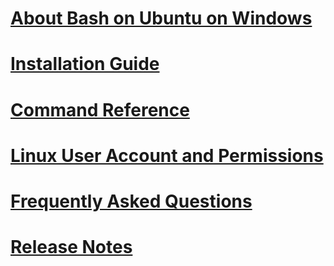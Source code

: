 # [About Bash on Ubuntu on Windows](./about.md)
# [Installation Guide](./install_guide.md)
# [Command Reference](./reference.md)
# [Linux User Account and Permissions](./user_support.md)
# [Frequently Asked Questions](./faq.md)
# [Release Notes](./release_notes.md)
